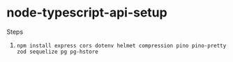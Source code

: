 # node-typescript-api-setup

Steps
1. `npm install express cors dotenv helmet compression pino pino-pretty zod sequelize pg pg-hstore`
